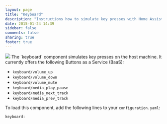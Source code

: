 ```yaml
---
layout: page
title: "Keyboard"
description: "Instructions how to simulate key presses with Home Assistant."
date: 2015-01-24 14:39
sidebar: false
comments: false
sharing: true
footer: true
---
```


<img src='/images/supported_brands/keyboard.png' class='brand pull-right' />
The `keyboard` component simulates key presses on the host machine. It currently offers the following Buttons as a Service (BaaS):

 * `keyboard/volume_up`
 * `keyboard/volume_down`
 * `keyboard/volume_mute`
 * `keyboard/media_play_pause`
 * `keyboard/media_next_track`
 * `keyboard/media_prev_track`

To load this component, add the following lines to your `configuration.yaml`:

```
keyboard:
```
